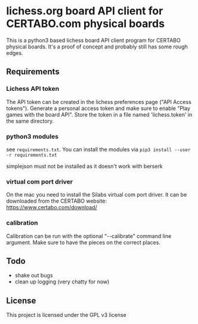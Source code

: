 # lichess.org board API client for CERTABO.com physical boards

This is a python3 based lichess board API client program for CERTABO physical boards. It's a proof of concept and probably still has some rough edges.

## Requirements

### Lichess API token

The API token can be created in the lichess preferences page ("API Access tokens"). Generate a personal access token and make sure to enable "Play games with the board API". Store the token in a file named 'lichess.token' in the same directory.

### python3 modules

see `requirements.txt`. You can install the modules via `pip3 install --user -r requirements.txt`

simplejson must not be installed as it doesn't work with berserk

### virtual com port driver

On the mac you need to install the Silabs virtual com port driver. It can be downloaded from the CERTABO website: https://www.certabo.com/download/

### calibration

Calibration can be run with the optional "--calibrate" command line argument. Make sure to have the pieces on the correct places.

## Todo

* shake out bugs
* clean up logging (very chatty for now)

## License

This project is licensed under the GPL v3 license

